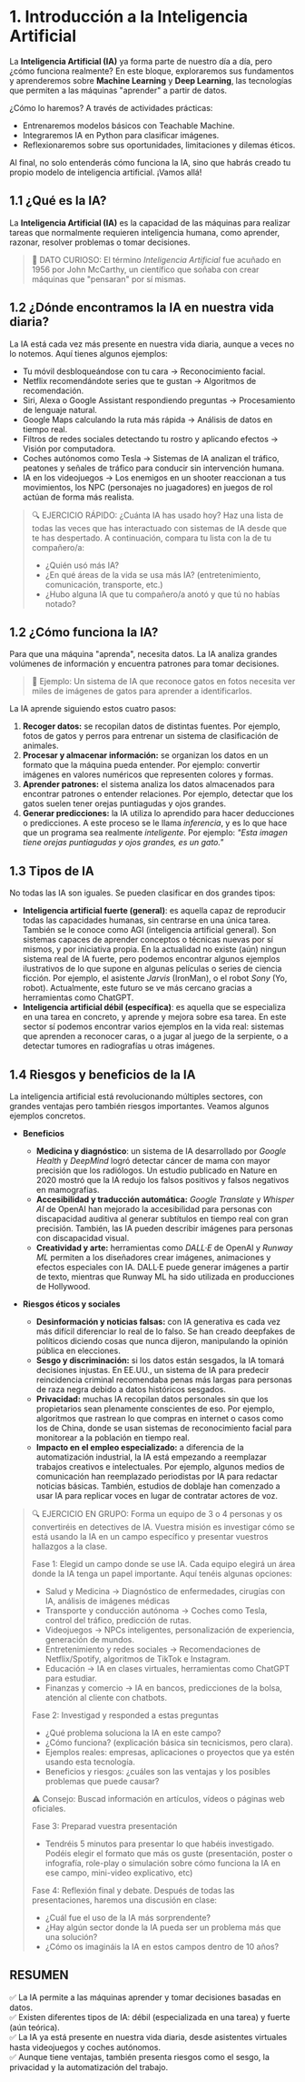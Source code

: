 # 1. Introducción a la Inteligencia Artificial

La **Inteligencia Artificial (IA)** ya forma parte de nuestro día a día, pero ¿cómo funciona realmente? En este bloque, exploraremos sus fundamentos y aprenderemos sobre **Machine Learning** y **Deep Learning**, las tecnologías que permiten a las máquinas "aprender" a partir de datos.

¿Cómo lo haremos? A través de actividades prácticas:
* Entrenaremos modelos básicos con Teachable Machine.
* Integraremos IA en Python para clasificar imágenes.
* Reflexionaremos sobre sus oportunidades, limitaciones y dilemas éticos.

Al final, no solo entenderás cómo funciona la IA, sino que habrás creado tu propio modelo de inteligencia artificial. ¡Vamos allá!

## 1.1 ¿Qué es la IA?

La **Inteligencia Artificial (IA)** es la capacidad de las máquinas para realizar tareas que normalmente requieren inteligencia humana, como aprender, razonar, resolver problemas o tomar decisiones.

>📌 DATO CURIOSO: El término *Inteligencia Artificial* fue acuñado en 1956 por John McCarthy, un científico que soñaba con crear máquinas que "pensaran" por sí mismas.

## 1.2 ¿Dónde encontramos la IA en nuestra vida diaria?

La IA está cada vez más presente en nuestra vida diaria, aunque a veces no lo notemos. Aquí tienes algunos ejemplos:

* Tu móvil desbloqueándose con tu cara → Reconocimiento facial.
* Netflix recomendándote series que te gustan → Algoritmos de recomendación.
* Siri, Alexa o Google Assistant respondiendo preguntas → Procesamiento de lenguaje natural.
* Google Maps calculando la ruta más rápida → Análisis de datos en tiempo real.
* Filtros de redes sociales detectando tu rostro y aplicando efectos → Visión por computadora.
* Coches autónomos como Tesla → Sistemas de IA analizan el tráfico, peatones y señales de tráfico para conducir sin intervención humana.
* IA en los videojuegos → Los enemigos en un shooter reaccionan a tus movimientos, los NPC (personajes no juagadores) en juegos de rol actúan de forma más realista.

> 🔍 EJERCICIO RÁPIDO:
> ¿Cuánta IA has usado hoy? Haz una lista de todas las veces que has interactuado con sistemas de IA desde que te has despertado. A continuación, compara tu lista con la de tu compañero/a:
> * ¿Quién usó más IA?
> * ¿En qué áreas de la vida se usa más IA? (entretenimiento, comunicación, transporte, etc.)
> * ¿Hubo alguna IA que tu compañero/a anotó y que tú no habías notado?

## 1.2 ¿Cómo funciona la IA?

Para que una máquina "aprenda", necesita datos. La IA analiza grandes volúmenes de información y encuentra patrones para tomar decisiones.

> 📌 Ejemplo: Un sistema de IA que reconoce gatos en fotos necesita ver miles de imágenes de gatos para aprender a identificarlos.

La IA aprende siguiendo estos cuatro pasos:

1. **Recoger datos:** se recopilan datos de distintas fuentes. Por ejemplo, fotos de gatos y perros para entrenar un sistema de clasificación de animales.
2. **Procesar y almacenar información:** se organizan los datos en un formato que la máquina pueda entender. Por ejemplo: convertir imágenes en valores numéricos que representen colores y formas.
3. **Aprender patrones:** el sistema analiza los datos almacenados para encontrar patrones o entender relaciones. Por ejemplo, detectar que los gatos suelen tener orejas puntiagudas y ojos grandes.
4. **Generar predicciones:** la IA utiliza lo aprendido para hacer deducciones o predicciones. A este proceso se le llama *inferencia*, y es lo que hace que un programa sea realmente *inteligente*. Por ejemplo: *"Esta imagen tiene orejas puntiagudas y ojos grandes, es un gato."*

## 1.3 Tipos de IA

No todas las IA son iguales. Se pueden clasificar en dos grandes tipos:

* **Inteligencia artificial fuerte (general)**: es aquella capaz de reproducir todas las capacidades humanas, sin centrarse en una única tarea. También se le conoce como AGI (inteligencia artificial general). Son sistemas capaces de aprender conceptos o técnicas nuevas por sí mismos, y por iniciativa propia. En la actualidad no existe (aún) ningun sistema real de IA fuerte, pero podemos encontrar algunos ejemplos ilustrativos de lo que supone en algunas películas o series de ciencia ficción. Por ejemplo, el asistente *Jarvis* (IronMan), o el robot *Sony* (Yo, robot). Actualmente, este futuro se ve más cercano gracias a herramientas como ChatGPT.
* **Inteligencia artificial débil (específica)**: es aquella que se especializa en una tarea en concreto, y aprende y mejora sobre esa tarea. En este sector sí podemos encontrar varios ejemplos en la vida real: sistemas que aprenden a reconocer caras, o a jugar al juego de la serpiente, o a detectar tumores en radiografías u otras imágenes.

## 1.4 Riesgos y beneficios de la IA

La inteligencia artificial está revolucionando múltiples sectores, con grandes ventajas pero también riesgos importantes. Veamos algunos ejemplos concretos.

* **Beneficios**
  - **Medicina y diagnóstico**: un sistema de IA desarrollado por *Google Health* y *DeepMind* logró detectar cáncer de mama con mayor precisión que los radiólogos. Un estudio publicado en Nature en 2020 mostró que la IA redujo los falsos positivos y falsos negativos en mamografías.
  - **Accesibilidad y traducción automática:** *Google Translate* y *Whisper AI* de OpenAI han mejorado la accesibilidad para personas con discapacidad auditiva al generar subtítulos en tiempo real con gran precisión. También, las IA pueden describir imágenes para personas con discapacidad visual.
  - **Creatividad y arte:** herramientas como *DALL·E* de OpenAI y *Runway ML* permiten a los diseñadores crear imágenes, animaciones y efectos especiales con IA. DALL·E puede generar imágenes a partir de texto, mientras que Runway ML ha sido utilizada en producciones de Hollywood.
 
* **Riesgos éticos y sociales**
    * **Desinformación y noticias falsas:** con IA generativa es cada vez más difícil diferenciar lo real de lo falso. Se han creado deepfakes de políticos diciendo cosas que nunca dijeron, manipulando la opinión pública en elecciones.
    * **Sesgo y discriminación:** si los datos están sesgados, la IA tomará decisiones injustas. En EE.UU., un sistema de IA para predecir reincidencia criminal recomendaba penas más largas para personas de raza negra debido a datos históricos sesgados.
    * **Privacidad:** muchas IA recopilan datos personales sin que los propietarios sean plenamente conscientes de eso. Por ejemplo, algoritmos que rastrean lo que compras en internet o casos como los de  China, donde se usan sistemas de reconocimiento facial para monitorear a la población en tiempo real.
    * **Impacto en el empleo especializado:** a diferencia de la automatización industrial, la IA está empezando a reemplazar trabajos creativos e intelectuales. Por ejemplo, algunos medios de comunicación han reemplazado periodistas por IA para redactar noticias básicas. También, estudios de doblaje han comenzado a usar IA para replicar voces en lugar de contratar actores de voz.

> 🔍 EJERCICIO EN GRUPO: Forma un equipo de 3 o 4 personas y os convertiréis en detectives de IA. Vuestra misión es investigar cómo se está usando la IA en un campo específico y presentar vuestros hallazgos a la clase.
> 
> Fase 1: Elegid un campo donde se use IA. Cada equipo elegirá un área donde la IA tenga un papel importante. Aquí tenéis algunas opciones: 
> * Salud y Medicina → Diagnóstico de enfermedades, cirugías con IA, análisis de imágenes médicas
> * Transporte y conducción autónoma → Coches como Tesla, control del tráfico, predicción de rutas.
> * Videojuegos → NPCs inteligentes, personalización de experiencia, generación de mundos.
> * Entretenimiento y redes sociales → Recomendaciones de Netflix/Spotify, algoritmos de TikTok e Instagram.
> * Educación → IA en clases virtuales, herramientas como ChatGPT para estudiar.
> * Finanzas y comercio → IA en bancos, predicciones de la bolsa, atención al cliente con chatbots.
> 
> Fase 2: Investigad y responded a estas preguntas
> * ¿Qué problema soluciona la IA en este campo? 
> * ¿Cómo funciona? (explicación básica sin tecnicismos, pero clara).
> * Ejemplos reales: empresas, aplicaciones o proyectos que ya estén usando esta tecnología.
> * Beneficios y riesgos: ¿cuáles son las ventajas y los posibles problemas que puede causar?
> 
> ⚠️ Consejo: Buscad información en artículos, vídeos o páginas web oficiales.
> 
> Fase 3: Preparad vuestra presentación
> * Tendréis 5 minutos para presentar lo que habéis investigado. Podéis elegir el formato que más os guste (presentación, poster o infografía, role-play o simulación sobre cómo funciona la IA en ese campo, mini-video explicativo, etc)
>
> Fase 4: Reflexión final y debate. Después de todas las presentaciones, haremos una discusión en clase:
> * ¿Cuál fue el uso de la IA más sorprendente?
> * ¿Hay algún sector donde la IA pueda ser un problema más que una solución?
> * ¿Cómo os imagináis la IA en estos campos dentro de 10 años?


## RESUMEN

✅ La IA permite a las máquinas aprender y tomar decisiones basadas en datos.<br>
✅ Existen diferentes tipos de IA: débil (especializada en una tarea) y fuerte (aún teórica).<br>
✅ La IA ya está presente en nuestra vida diaria, desde asistentes virtuales hasta videojuegos y coches autónomos.<br>
✅ Aunque tiene ventajas, también presenta riesgos como el sesgo, la privacidad y la automatización del trabajo.
